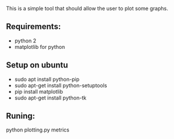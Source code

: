 This is a simple tool that should allow the user to plot some graphs.

## Requirements:
 - python 2
 - matplotlib for python

## Setup on ubuntu
 - sudo apt install python-pip
 - sudo apt-get install python-setuptools
 - pip install matplotlib
 - sudo apt-get install python-tk

## Runing:
python plotting.py metrics
